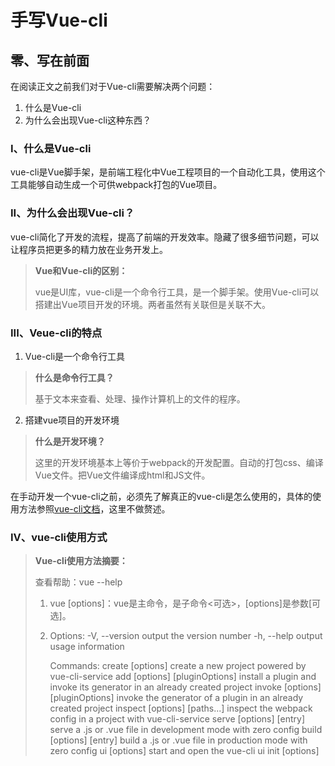 # 手写Vue-cli

## 零、写在前面

在阅读正文之前我们对于Vue-cli需要解决两个问题：

1. 什么是Vue-cli
2. 为什么会出现Vue-cli这种东西？

### I、什么是Vue-cli

vue-cli是Vue脚手架，是前端工程化中Vue工程项目的一个自动化工具，使用这个工具能够自动生成一个可供webpack打包的Vue项目。

### II、为什么会出现Vue-cli？

vue-cli简化了开发的流程，提高了前端的开发效率。隐藏了很多细节问题，可以让程序员把更多的精力放在业务开发上。

> **Vue和Vue-cli的区别：**
>
> vue是UI库，vue-cli是一个命令行工具，是一个脚手架。使用Vue-cli可以搭建出Vue项目开发的环境。两者虽然有关联但是关联不大。

### III、Veue-cli的特点

1. Vue-cli是一个命令行工具

> **什么是命令行工具？**
>
> 基于文本来查看、处理、操作计算机上的文件的程序。

2. 搭建vue项目的开发环境

> **什么是开发环境？**
>
> 这里的开发环境基本上等价于webpack的开发配置。自动的打包css、编译Vue文件。把Vue文件编译成html和JS文件。

在手动开发一个vue-cli之前，必须先了解真正的vue-cli是怎么使用的，具体的使用方法参照[vue-cli文档](https://cli.vuejs.org/zh/)，这里不做赘述。

### IV、vue-cli使用方式

> **Vue-cli使用方法摘要：**
>
> 查看帮助：vue --help
>
> 1. vue <command> [options]：vue是主命令，<command>是子命令<可选>，[options]是参数[可选]。
>
> 2. Options:
>      -V, --version                              output the version number
>      -h, --help                                 output usage information
>
>    Commands:
>      create [options] <app-name>                create a new project powered by vue-cli-service
>      add [options] <plugin> [pluginOptions]     install a plugin and invoke its generator in an already created project
>      invoke [options] <plugin> [pluginOptions]  invoke the generator of a plugin in an already created project
>      inspect [options] [paths...]               inspect the webpack config in a project with vue-cli-service
>      serve [options] [entry]                    serve a .js or .vue file in development mode with zero config
>      build [options] [entry]                    build a .js or .vue file in production mode with zero config
>      ui [options]                               start and open the vue-cli ui
>      init [options] <template> <app-name>       generate a project from a remote template (legacy API, requires @vue/cli-init)
>      config [options] [value]                   inspect and modify the config
>      outdated [options]                         (experimental) check for outdated vue cli service / plugins
>      upgrade [options] [plugin-name]            (experimental) upgrade vue cli service / plugins
>      migrate [options] [plugin-name]            (experimental) run migrator for an already-installed cli plugin
>      info                                       print debugging information about your environment
>
>    
>
>    **这是vue-cli所有的命令和命令的解释。**

看了这些命令之后以下这几条命令是我们需要实现的：

+  init [options] <template> <app-name>       generate a project from a remote template (legacy API, requires @vue/cli-init)——根据一个远程的模板，创建一个项目。
+ list : 所有可以使用的官方模板，如下图所示：

<img src="../assets/images/chapter3/01.png" alt="node-app.png" style="zoom:50%;" />

我们最常用的模板就是webpack模板，我们可以点开看一下，模板就在template目录中：

<img src="../assets/images/chapter3/02.png" alt="node-app.png" style="zoom:50%;" />

看到webpack-template的目录结构，相信只要是用过vue-cli的读者都会非常熟悉了，这就是我们使用vue-cli默认生成的项目结构！从这里我们也可以清楚一件事情：

**Vue项目的模板是根据用户输入的参数从github上远端拉取下来的。清楚这一点是非常重要的！**

### V、vue-cli的工作过程

1. 初始化：将vue命令添加到系统环境变量`PATH`中。

2. 通过命令行交互获取用户配置

3. 解析配置信息：用户配置 + 默认配置

4. 生成项目文件：通过上一步的配置 + 官方模板 = vue项目结构

   > 这里说的模板可以使vue官方支持的模板，也可以是自己写的模板。
   >
   > 如果是自己写的模板要注意以下几点：
   >
   > 1. 自己写的模板项目，一定要有一个template目录，里面是模板项目
   > 2. 一定要有meta.js，用来收集用户的信息。
   >    1. prompts：弹窗信息
   >    2. helpers：模板引擎的扩展
   >    3. complete：构建完成之后的钩子函数
   >    4. metalsmith：静态站点生成器

5. 清理工作和完善工作

清楚了这些下面我们就可以正式开始手写Vue-cli了。



## 一、实战Vue-cli（重点）

从上文中我们得知如果想造一个vue-cli的轮子，需要解决以下这几个问题：

+ 如何获取用户配置：怎么做交互？
+ 如何解析最终的配置？
+ 如何生成项目文件？

上文中提到有很多可用的`官方模板`，我们挑选一个最常用的——`vuejs-templates/webpack`。

想要解决上面提到的这几个问题需要用到以下工具：

+ Commander.js——完整的 [node.js](http://nodejs.org/) 命令行解决方案。
+ inquirer——弹窗交互
+ chalk——美化命令行
+ ora——做加载状态、进度条
+ execa——直接传入命令，直接执行。多用在持续集成。
+ download-git-repo——在git中下载模板
+ metalsmith——读取所有文件，实现模板渲染。
+ consolidate——统一模板引擎

vue-cli的项目目录：

+ lib：核心逻辑
+ test：测试
+ bin：
+ package.json：
  + bin：专门用来放置用户自定义命令的，然后执行npm link，把命令链接到全局或者某一个空间下。

**铺垫了这些，开始实战！**



新建my-vue-cli目录，在package.json中新增`bin`字段，添加自定义命令：

```json
{
  "name": "my-vue-cli",
  "version": "1.0.0",
  "description": "",
  "main": "index.js",
  "bin": {
    "init": "./bin/init.js"
  },
  "scripts": {
    "test": "echo \"Error: no test specified\" && exit 1"
  },
  "keywords": [],
  "author": "",
  "license": "ISC"
}
```

添加完命令之后，在项目根目录下新建`bin`目录，在其中新建init.js：

```javascript
#!/usr/bin/env node

console.log('我是一个命令行');
```

`#!/usr/bin/env node`让bin/init.js变成一个可执行文件。是为了标识这个文件中的代码是由node来执行的。然后我们进行link，把package.json中bin里面的命令链接到PATH环境中，执行链接：

```bash
$ npm link
```

在命令行执行`init`命令，效果如下图：

<img src="../assets/images/chapter3/03.png" alt="node-app.png" style="zoom:50%;" />

init命令执行成功，而且无论在什么路径下都可以执行成功。

接下来在项目中新建`lib/index.js`文件：

```javascript
module.exports = function logger() {
  console.log('我是一个命令行222');
}
```

更改`bin/init.js`：

```javascript
#!/usr/bin/env node
const logger = require('../lib/index');
logger();
```

重新执行`npm link`，执行init命令：

<img src="../assets/images/chapter3/04.png" alt="node-app.png" style="zoom:50%;" />

































